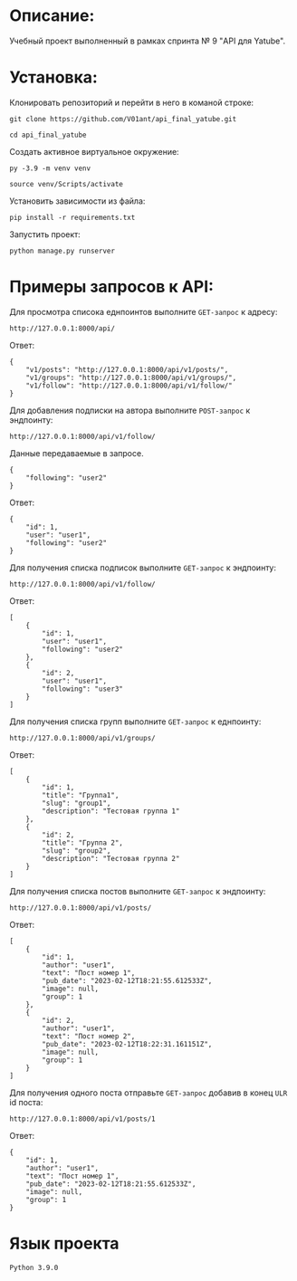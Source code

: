 # Описание:
Учебный проект выполненный в рамках спринта № 9 "API для Yatube".

# Установка: 
Клонировать репозиторий и перейти в него в команой строке:
```
git clone https://github.com/V01ant/api_final_yatube.git
```
```
cd api_final_yatube
```
Создать активное виртуальное окружение:
```
py -3.9 -m venv venv
```
```
source venv/Scripts/activate
```
Установить зависимости из файла:
```
pip install -r requirements.txt
```
Запустить проект:
```
python manage.py runserver
```


# Примеры запросов к API:
Для просмотра списока еднпоинтов выполните `GET-запрос` к адресу:
```
http://127.0.0.1:8000/api/
```
Ответ:
```
{
    "v1/posts": "http://127.0.0.1:8000/api/v1/posts/",
    "v1/groups": "http://127.0.0.1:8000/api/v1/groups/",
    "v1/follow": "http://127.0.0.1:8000/api/v1/follow/"
}
```
Для добавления подписки на автора выполните `POST-запрос` к эндпоинту:
```
http://127.0.0.1:8000/api/v1/follow/
```
Данные передаваемые в запросе.
```
{
    "following": "user2"
}
```
Ответ:
```
{
    "id": 1,
    "user": "user1",
    "following": "user2"
}
```
Для получения списка подписок выполните `GET-запрос` к эндпоинту:
```
http://127.0.0.1:8000/api/v1/follow/
```
Ответ:
```
[
    {
        "id": 1,
        "user": "user1",
        "following": "user2"
    },
    {
        "id": 2,
        "user": "user1",
        "following": "user3"
    }
]
```
Для получения списка групп выполните `GET-запрос` к еднпоинту:
```
http://127.0.0.1:8000/api/v1/groups/
```
Ответ:
```
[
    {
        "id": 1,
        "title": "Группа1",
        "slug": "group1",
        "description": "Тестовая группа 1"
    },
    {
        "id": 2,
        "title": "Группа 2",
        "slug": "group2",
        "description": "Тестовая группа 2"
    }
]
```
Для получения списка постов выполните `GET-запрос` к эндпоинту:
```
http://127.0.0.1:8000/api/v1/posts/
```
Ответ:
```
[
    {
        "id": 1,
        "author": "user1",
        "text": "Пост номер 1",
        "pub_date": "2023-02-12T18:21:55.612533Z",
        "image": null,
        "group": 1
    },
    {
        "id": 2,
        "author": "user1",
        "text": "Пост номер 2",
        "pub_date": "2023-02-12T18:22:31.161151Z",
        "image": null,
        "group": 1
    }
]
```
Для получения одного поста отправьте `GET-запрос` добавив в конец `ULR` id поста:
```
http://127.0.0.1:8000/api/v1/posts/1
```
Ответ:
```
{
    "id": 1,
    "author": "user1",
    "text": "Пост номер 1",
    "pub_date": "2023-02-12T18:21:55.612533Z",
    "image": null,
    "group": 1
}
```
# Язык проекта
```
Python 3.9.0
```